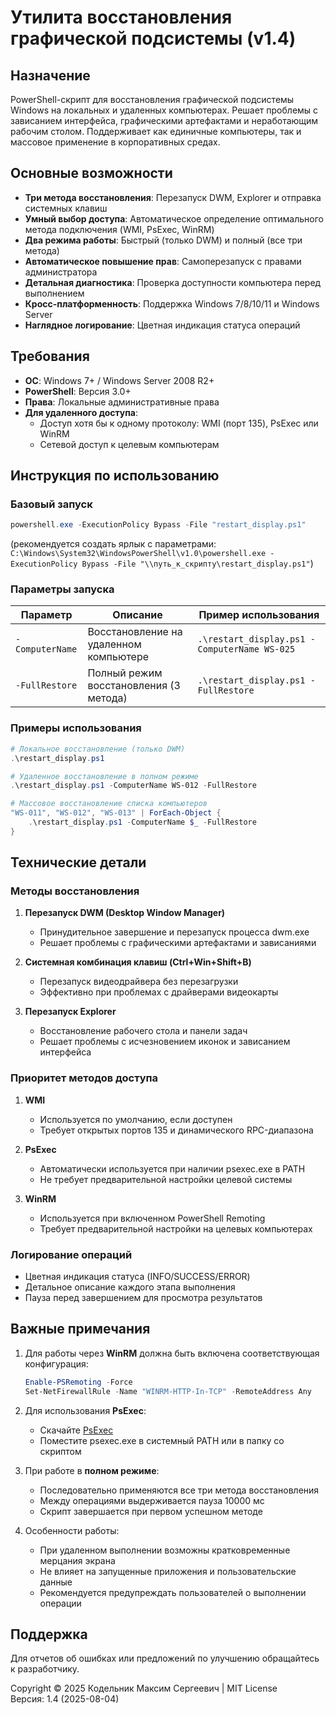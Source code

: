 # Утилита восстановления графической подсистемы (v1.4)

## Назначение
PowerShell-скрипт для восстановления графической подсистемы Windows на локальных и удаленных компьютерах. Решает проблемы с зависанием интерфейса, графическими артефактами и неработающим рабочим столом. Поддерживает как единичные компьютеры, так и массовое применение в корпоративных средах.

## Основные возможности
- **Три метода восстановления**: Перезапуск DWM, Explorer и отправка системных клавиш
- **Умный выбор доступа**: Автоматическое определение оптимального метода подключения (WMI, PsExec, WinRM)
- **Два режима работы**: Быстрый (только DWM) и полный (все три метода)
- **Автоматическое повышение прав**: Самоперезапуск с правами администратора
- **Детальная диагностика**: Проверка доступности компьютера перед выполнением
- **Кросс-платформенность**: Поддержка Windows 7/8/10/11 и Windows Server
- **Наглядное логирование**: Цветная индикация статуса операций

## Требования
- **ОС**: Windows 7+ / Windows Server 2008 R2+
- **PowerShell**: Версия 3.0+
- **Права**: Локальные административные права
- **Для удаленного доступа**:
  - Доступ хотя бы к одному протоколу: WMI (порт 135), PsExec или WinRM
  - Сетевой доступ к целевым компьютерам

## Инструкция по использованию

### Базовый запуск
```powershell
powershell.exe -ExecutionPolicy Bypass -File "restart_display.ps1"
```
(рекомендуется создать ярлык с параметрами: `C:\Windows\System32\WindowsPowerShell\v1.0\powershell.exe -ExecutionPolicy Bypass -File "\\путь_к_скрипту\restart_display.ps1"`)

### Параметры запуска
| Параметр        | Описание                                  | Пример использования                     |
|-----------------|-------------------------------------------|------------------------------------------|
| `-ComputerName` | Восстановление на удаленном компьютере    | `.\restart_display.ps1 -ComputerName WS-025` |
| `-FullRestore`  | Полный режим восстановления (3 метода)   | `.\restart_display.ps1 -FullRestore`     |

### Примеры использования
```powershell
# Локальное восстановление (только DWM)
.\restart_display.ps1

# Удаленное восстановление в полном режиме
.\restart_display.ps1 -ComputerName WS-012 -FullRestore

# Массовое восстановление списка компьютеров
"WS-011", "WS-012", "WS-013" | ForEach-Object {
    .\restart_display.ps1 -ComputerName $_ -FullRestore
}
```

## Технические детали

### Методы восстановления
1. **Перезапуск DWM (Desktop Window Manager)**  
   - Принудительное завершение и перезапуск процесса dwm.exe
   - Решает проблемы с графическими артефактами и зависаниями

2. **Системная комбинация клавиш (Ctrl+Win+Shift+B)**  
   - Перезапуск видеодрайвера без перезагрузки
   - Эффективно при проблемах с драйверами видеокарты

3. **Перезапуск Explorer**  
   - Восстановление рабочего стола и панели задач
   - Решает проблемы с исчезновением иконок и зависанием интерфейса

### Приоритет методов доступа
1. **WMI**  
   - Используется по умолчанию, если доступен
   - Требует открытых портов 135 и динамического RPC-диапазона

2. **PsExec**  
   - Автоматически используется при наличии psexec.exe в PATH
   - Не требует предварительной настройки целевой системы

3. **WinRM**  
   - Используется при включенном PowerShell Remoting
   - Требует предварительной настройки на целевых компьютерах

### Логирование операций
- Цветная индикация статуса (INFO/SUCCESS/ERROR)
- Детальное описание каждого этапа выполнения
- Пауза перед завершением для просмотра результатов

## Важные примечания
1. Для работы через **WinRM** должна быть включена соответствующая конфигурация:
   ```powershell
   Enable-PSRemoting -Force
   Set-NetFirewallRule -Name "WINRM-HTTP-In-TCP" -RemoteAddress Any
   ```

2. Для использования **PsExec**:
   - Скачайте [PsExec](https://learn.microsoft.com/ru-ru/sysinternals/downloads/psexec)
   - Поместите psexec.exe в системный PATH или в папку со скриптом

3. При работе в **полном режиме**:
   - Последовательно применяются все три метода восстановления
   - Между операциями выдерживается пауза 10000 мс
   - Скрипт завершается при первом успешном методе

4. Особенности работы:
   - При удаленном выполнении возможны кратковременные мерцания экрана
   - Не влияет на запущенные приложения и пользовательские данные
   - Рекомендуется предупреждать пользователей о выполнении операции

## Поддержка
Для отчетов об ошибках или предложений по улучшению обращайтесь к разработчику.  

Copyright © 2025 Кодельник Максим Сергеевич | MIT License  
Версия: 1.4 (2025-08-04)
